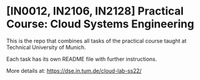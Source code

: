 # [IN0012, IN2106, IN2128] Practical Course: Cloud Systems Engineering

This is the repo that combines all tasks of the practical course taught at Technical University of Munich.  

Each task has its own README file with further instructions.  

More details at: https://dse.in.tum.de/cloud-lab-ss22/
